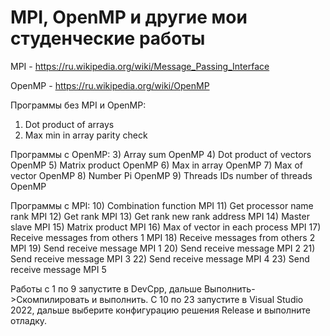 # MPI, OpenMP и другие мои студенческие работы

MPI - https://ru.wikipedia.org/wiki/Message_Passing_Interface

OpenMP - https://ru.wikipedia.org/wiki/OpenMP

Программы без MPI и OpenMP:
1) Dot product of arrays
2) Max min in array parity check


Программы с OpenMP:
3) Array sum OpenMP
4) Dot product of vectors OpenMP
5) Matrix product OpenMP
6) Max in array OpenMP
7) Max of vector OpenMP
8) Number Pi OpenMP
9) Threads IDs number of threads OpenMP


Программы с MPI:
10) Combination function MPI
11) Get processor name rank MPI
12) Get rank MPI
13) Get rank new rank address MPI
14) Master slave MPI
15) Matrix product MPI
16) Max of vector in each process MPI
17) Receive messages from others 1 MPI
18) Receive messages from others 2 MPI
19) Send receive message MPI 1
20) Send receive message MPI 2
21) Send receive message MPI 3
22) Send receive message MPI 4
23) Send receive message MPI 5

Работы с 1 по 9 запустите в DevCpp, дальше Выполнить->Скомпилировать и выполнить. С 10 по 23 запустите в Visual Studio 2022, дальше выберите конфигурацию решения Release и выполните отладку.
